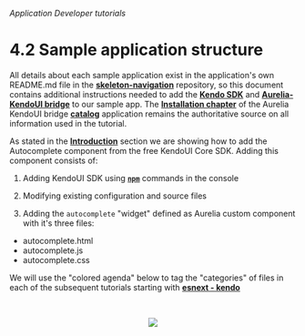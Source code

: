 _Application Developer tutorials_
# 4.2 Sample application structure

All details about each sample application exist in the application's own README.md file in the **[skeleton-navigation](https://github.com/aurelia/skeleton-navigation)** repository, so this document contains additional instructions needed to add the **[Kendo SDK](http://www.telerik.com/download/kendo-ui-core)** and **[Aurelia-KendoUI bridge](https://www.npmjs.com/package/aurelia-kendoui-bridge)** to our sample app. The **[Installation chapter](http://aurelia-ui-toolkits.github.io/demo-kendo/#/installation)** of the Aurelia KendoUI bridge **[catalog](http://aurelia-ui-toolkits.github.io/demo-kendo)** application remains the authoritative source on all information used in the tutorial.

As stated in the **[Introduction](./41_introduction.html)** section we are showing how to add the Autocomplete component from the free KendoUI Core SDK. Adding this component consists of:

1. Adding KendoUI SDK using **[`npm`](https://github.com/angular/angular.js/blob/master/src/ng/browser.js)** commands in the console

2. Modifying existing configuration and source files

3. Adding the `autocomplete` "widget" defined as Aurelia custom component with it's three files:
 - autocomplete.html
 - autocomplete.js
 - autocomplete.css

We will use the "colored agenda" below to tag the "categories" of files in each of the subsequent tutorials starting with **[esnext - kendo](./42_skeleton_esnext.html)**

<br>

<p align=center>
  <img src="https://cloud.githubusercontent.com/assets/2712405/21949515/055e7698-d9c1-11e6-9752-4c65b6fb6f44.png"></img>
 <br><br>

</p>


 
 